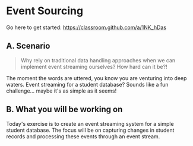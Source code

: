 # Event Sourcing

Go here to get started: https://classroom.github.com/a/1NK_hDas

## A. Scenario

> Why rely on traditional data handling approaches when we can implement event streaming ourselves? How hard can it be?!

The moment the words are uttered, you know you are venturing into deep waters. Event streaming for a student database? Sounds like a fun challenge… maybe it's as simple as it seems!

## B. What you will be working on

Today's exercise is to create an event streaming system for a simple student database. The focus will be on capturing changes in student records and processing these events through an event stream. 

